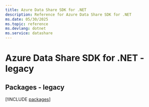 ```yaml
---
title: Azure Data Share SDK for .NET
description: Reference for Azure Data Share SDK for .NET
ms.date: 05/30/2025
ms.topic: reference
ms.devlang: dotnet
ms.service: datashare
---
```

# Azure Data Share SDK for .NET - legacy
## Packages - legacy
[!INCLUDE [packages](data-share-index.md)]